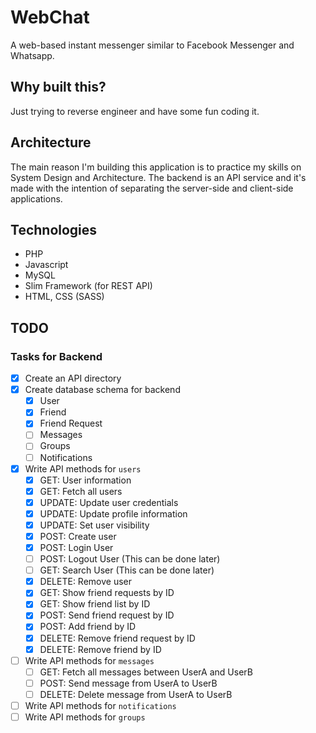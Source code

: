 # WebChat
A web-based instant messenger similar to Facebook Messenger and Whatsapp.

## Why built this?
Just trying to reverse engineer and have some fun coding it.

## Architecture
The main reason I'm building this application is to practice my skills on System Design and Architecture. The backend is an API service and it's made with the intention of separating the server-side and client-side applications.

## Technologies
- PHP
- Javascript
- MySQL
- Slim Framework (for REST API)
- HTML, CSS (SASS)

## TODO

### Tasks for Backend

- [x] Create an API directory
- [x] Create database schema for backend
    - [x] User
    - [x] Friend
    - [x] Friend Request
    - [ ] Messages
    - [ ] Groups
    - [ ] Notifications
- [x] Write API methods for `users`
    - [x] GET: User information
    - [x] GET: Fetch all users
    - [x] UPDATE: Update user credentials
    - [x] UPDATE: Update profile information
    - [x] UPDATE: Set user visibility
    - [x] POST: Create user
    - [x] POST: Login User
    - [ ] POST: Logout User (This can be done later)
    - [ ] GET: Search User (This can be done later)
    - [x] DELETE: Remove user 
    - [x] GET: Show friend requests by ID
    - [x] GET: Show friend list by ID  
    - [x] POST: Send friend request by ID
    - [x] POST: Add friend by ID
    - [x] DELETE: Remove friend request by ID
    - [x] DELETE: Remove friend by ID
- [ ] Write API methods for `messages`
    - [ ] GET: Fetch all messages between UserA and UserB
    - [ ] POST: Send message from UserA to UserB
    - [ ] DELETE: Delete message from UserA to UserB 
- [ ] Write API methods for `notifications`
- [ ] Write API methods for `groups`